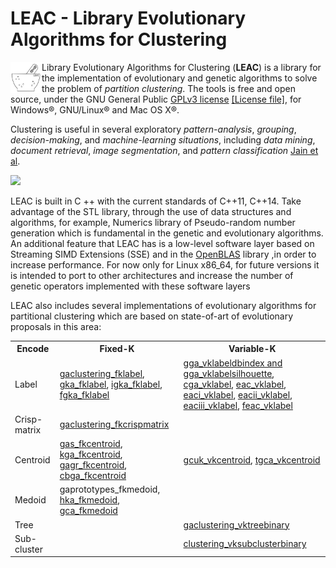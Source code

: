 # LEAC - Library Evolutionary Algorithms for Clustering
<img align="left" width="50" height="50" src="leac_logo.png">

Library Evolutionary Algorithms for Clustering (**LEAC**) is a library for the implementation
of evolutionary and genetic algorithms to solve the problem of *partition clustering*.
The tools is free and open source, under the GNU General Public
[GPLv3 license](https://www.gnu.org/licenses/gpl-3.0.en.html) 
[\[License file\]](../../LICENSE),
for Windows&reg;, GNU/Linux&reg; and Mac OS X&reg;.

Clustering is useful in several exploratory *pattern-analysis*,
*grouping*, *decision-making*, and *machine-learning situations*,
including *data mining*, *document retrieval*, *image segmentation*,
and *pattern classification* <a href="http://doi.acm.org/10.1145/331499.331504">Jain et al</a>.

![](../master/doc/leac_cluster.svg)

LEAC is built in C ++ with the current standards of C++11, C++14.
Take advantage of the STL library, through the use of 
data structures and algorithms, for example,
Numerics library of Pseudo-random number generation which is 
fundamental in the genetic and evolutionary algorithms.
An additional feature that LEAC has is a low-level software layer
based on Streaming SIMD Extensions (SSE) and in the 
[OpenBLAS](http://www.openblas.net) library ,in order to
increase performance. For now only for Linux x86_64, for future
versions it is intended to port to other architectures and
increase the number of genetic operators implemented with
these software layers

LEAC also includes several implementations of evolutionary algorithms for
partitional clustering which are based on state-of-art of evolutionary
proposals in this area:

<table>
	<tr>
	  <th>Encode</th>
	  <th>Fixed-K</th>
	  <th>Variable-K</th>
	</tr>
	<tr>
	  <td>Label</td>
	  <td> <a href="http://dx.doi.org/10.1016/0167-8655(96)00043-8">gaclustering_fklabel</a>,
	    <a href="http://dx.doi.org/10.1109/3477.764879">gka_fklabel</a>,
	    <a href="http://dx.doi.org/10.1186/1471-2105-5-172">igka_fklabel</a>,
	    <a href="http://doi.acm.org/10.1145/967900.968029">fgka_fklabel</a>
	  </td>
	  <td> <a href="http://dx.doi.org/10.1016/j.eswa.2012.02.149">gga_vklabeldbindex and gga_vklabelsilhouette</a>,
	    <a href="http://dl.acm.org/citation.cfm?id=1293920.1293922">cga_vklabel</a>,
	    <a href="http://dx.doi.org/10.1016/j.ins.2005.07.015">eac_vklabel</a>,
	    <a href="http://dx.doi.org/10.1109/CEC.2006.1688522">eaci_vklabel</a>,
	    <a href="http://dx.doi.org/10.1109/CEC.2006.1688522">eacii_vklabel</a>,
	    <a href="http://dx.doi.org/10.1109/CEC.2006.1688522">eaciii_vklabel</a>,
	    <a href="http://dx.doi.org/10.1109/CEC.2006.1688522">feac_vklabel</a>
	  </td>
	</tr>
	<tr>
	  <td>Crisp-matrix</td>
	  <td> <a href="http://dx.doi.org/10.1109/ICEC.1994.350046">gaclustering_fkcrispmatrix</a>
	  </td>
	  <td></td>
	</tr>
	<tr>
	  <td>Centroid</td>
	  <td> <a href="http://dx.doi.org/10.1016/S0031-3203(99)00137-5">gas_fkcentroid</a>,
	    <a href="http://dx.doi.org/10.1016/S0020-0255(02)00208-6">kga_fkcentroid</a>,
	    <a href="http://dx.doi.org/10.1016/j.patcog.2008.11.006">gagr_fkcentroid</a>,
	    <a href="http://dx.doi.org/10.1093/comjnl/40.9.547">cbga_fkcentroid</a>
	  </td>
	  <td> <a href="http://dx.doi.org/10.1016/S0031-3203(01)00108-X">gcuk_vkcentroid</a>,
	    <a href="http://dx.doi.org/10.1016/j.neucom.2011.11.001">tgca_vkcentroid</a>
	  </td>
	</tr>
	<tr>
	  <td>Medoid</td>
	  <td> gaprototypes_fkmedoid,
	    <a href="http://dx.doi.org/10.1109/CEC.2004.1330840">hka_fkmedoid</a>,
	    <a href="https://doi.org/10.1016/0003-2670(93)80130-D">gca_fkmedoid</a>
	  </td>
	  <td></td>
	</tr>
	<tr>
	  <td>Tree</td>
	  <td></td>
	  <td>  <a href="http://dx.doi.org/10.1007/978-3-540-39398-6_7">gaclustering_vktreebinary</a> 
	</tr>
	<tr>
	  <td>Sub-cluster</td>
	  <td></td>
	  <td> <a href="http://dx.doi.org/10.1016/S0031-3203(00)00005-4">clustering_vksubclusterbinary</a> 
	</tr>
    </table>

